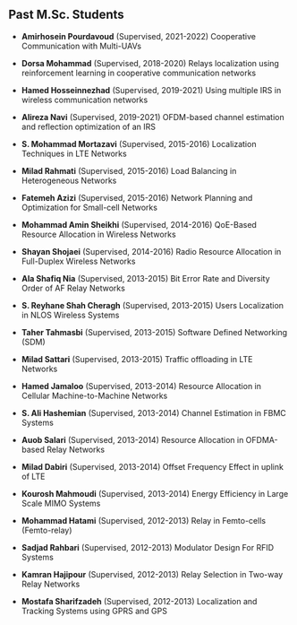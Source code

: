 ## **Past M.Sc. Students**

- **Amirhosein Pourdavoud**
  (Supervised, 2021-2022)
  Cooperative Communication with Multi-UAVs

- **Dorsa Mohammad**
  (Supervised, 2018-2020)
  Relays localization using reinforcement learning in cooperative communication networks

- **Hamed Hosseinnezhad**
  (Supervised, 2019-2021)
  Using multiple IRS in wireless communication networks

- **Alireza Navi**
  (Supervised, 2019-2021)
  OFDM-based channel estimation and reflection optimization of an IRS

- **S. Mohammad Mortazavi**
  (Supervised, 2015-2016)
  Localization Techniques in LTE Networks

- **Milad Rahmati**
  (Supervised, 2015-2016)
  Load Balancing in Heterogeneous Networks

- **Fatemeh Azizi**
  (Supervised, 2015-2016)
  Network Planning and Optimization for Small-cell Networks

- **Mohammad Amin Sheikhi**
  (Supervised, 2014-2016)
  QoE-Based Resource Allocation in Wireless Networks

- **Shayan Shojaei**
  (Supervised, 2014-2016)
  Radio Resource Allocation in Full-Duplex Wireless Networks

- **Ala Shafiq Nia**
  (Supervised, 2013-2015)
  Bit Error Rate and Diversity Order of AF Relay Networks

- **S. Reyhane Shah Cheragh**
  (Supervised, 2013-2015)
  Users Localization in NLOS Wireless Systems

- **Taher Tahmasbi**
  (Supervised, 2013-2015)
  Software Defined Networking (SDM)

- **Milad Sattari**
  (Supervised, 2013-2015)
  Traffic offloading in LTE Networks

- **Hamed Jamaloo**
  (Supervised, 2013-2014)
  Resource Allocation in Cellular Machine-to-Machine Networks

- **S. Ali Hashemian**
  (Supervised, 2013-2014)
  Channel Estimation in FBMC Systems

- **Auob Salari**
  (Supervised, 2013-2014)
  Resource Allocation in OFDMA-based Relay Networks

- **Milad Dabiri**
  (Supervised, 2013-2014)
  Offset Frequency Effect in uplink of LTE

- **Kourosh Mahmoudi**
  (Supervised, 2013-2014)
  Energy Efficiency in Large Scale MIMO Systems

- **Mohammad Hatami**
  (Supervised, 2012-2013)
  Relay in Femto-cells (Femto-relay)

- **Sadjad Rahbari**
  (Supervised, 2012-2013)
  Modulator Design For RFID Systems

- **Kamran Hajipour** 
  (Supervised, 2012-2013)
  Relay Selection in Two-way Relay Networks

- **Mostafa Sharifzadeh** 
  (Supervised, 2012-2013)
  Localization and Tracking Systems using GPRS and GPS

